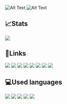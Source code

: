![Alt Text](https://user-images.githubusercontent.com/56048647/147860501-f043ee0e-f6e2-4ecb-8f93-f2673ed999f6.gif)
![Alt Text](https://user-images.githubusercontent.com/56048647/147860844-974225f6-312d-4960-825f-4c9f4f4ad589.gif)

## 📈Stats
[<img src="https://img.shields.io/website-up-down-green-red/http/klyntar.org.svg"/>](http://klyntar.org)


## 🔗Links
[<img src="https://img.shields.io/badge/Reddit-FF4500?style=for-the-badge&logo=reddit&logoColor=white"/>](https://www.reddit.com/r/KLYN74R/)
[<img src="https://img.shields.io/badge/Twitter-1DA1F2?style=for-the-badge&logo=twitter&logoColor=white"/>](https://twitter.com/KLYN74R)
[<img src="https://img.shields.io/badge/Medium-12100E?style=for-the-badge&logo=medium&logoColor=white"/>](https://klyntar.medium.com/)
[<img src="https://img.shields.io/badge/TikTok-000000?style=for-the-badge&logo=tiktok&logoColor=white"/>](https://www.tiktok.com/@klyn74r)
[<img src="https://img.shields.io/badge/Instagram-E4405F?style=for-the-badge&logo=instagram&logoColor=white"/>](https://www.instagram.com/klyn74r/)
[<img src="https://img.shields.io/badge/GitHub-100000?style=for-the-badge&logo=github&logoColor=white"/>](https://github.com/KLYN74R)
[<img src="https://img.shields.io/badge/Telegram-2CA5E0?style=for-the-badge&logo=telegram&logoColor=white"/>](https://t.me/KLYN74R)
[<img src="https://img.shields.io/badge/Discord-7289DA?style=for-the-badge&logo=discord&logoColor=white"/>](https://t.me/KLYN74R)<!--Soon-->

## 💻Used languages
<img src="https://img.shields.io/badge/Node.js-43853D?style=for-the-badge&logo=node.js&logoColor=white">
<img src="https://img.shields.io/badge/JavaScript-F7DF1E?style=for-the-badge&logo=javascript&logoColor=black">
<img src="https://img.shields.io/badge/Rust-000000?style=for-the-badge&logo=rust&logoColor=white"/>
<img src="https://img.shields.io/badge/Vue.js-35495E?style=for-the-badge&logo=vue.js&logoColor=4FC08D">
<img src="https://img.shields.io/badge/SOLIDITY-404D59?style=for-the-badge">
